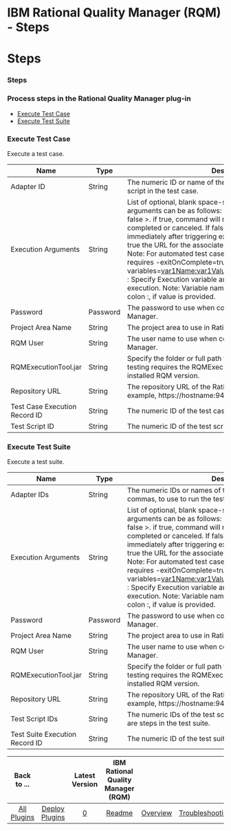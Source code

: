 
IBM Rational Quality Manager (RQM) - Steps
==========================================

# Steps



### Steps




 



### Process steps in the Rational Quality Manager plug-in


* [Execute Test Case](#execute_test_case)
* [Execute Test Suite](#execute_test_suite)




### Execute Test Case


Execute a test case.




| Name | Type | Description | Required |
| --- | --- | --- | --- |
| Adapter ID | String | The numeric ID or name of the adapter to use to run the test script in the test case. | No |
| Execution Arguments | String | List of optional, blank space-separated arguments. The arguments can be as follows: 1. -exitOnComplete=< true or false >. if true, command will not exit until execution is completed or canceled. If false (default), command will exit immediately after triggering execution. 2. -printResultUrl=<true or false> : If true the URL for the associated execution result will be logged. Note: For automated test case execution, this option also requires -exitOnComplete=true to be specified. 3. -variables=<var1Name:var1Value,var2Name:,va3Name:var3Value> : Specify Execution variable and optional values to be passed to execution. Note: Variable name and value are separated by colon :, if value is provided. | No |
| Password | Password | The password to use when connecting to Rational Quality Manager. | Yes |
| Project Area Name | String | The project area to use in Rational Quality Manager. | Yes |
| RQM User | String | The user name to use when connecting to Rational Quality Manager. | Yes |
| RQMExecutionTool.jar | String | Specify the folder or full path to the RQMExecutionTool.jar. RQM testing requires the RQMExecutionTool.jar that matches the installed RQM version. | Yes |
| Repository URL | String | The repository URL of the Rational Quality Manager server. For example, https://hostname:9443/qm. | Yes |
| Test Case Execution Record ID | String | The numeric ID of the test case execution record to run. | Yes |
| Test Script ID | String | The numeric ID of the test script to run in the test case. | No |


### Execute Test Suite


Execute a test suite.




| Name | Type | Description | Required |
| --- | --- | --- | --- |
| Adapter IDs | String | The numeric IDs or names of the adapters, separated by commas, to use to run the test scripts in the test suite. | No |
| Execution Arguments | String | List of optional, blank space-separated arguments. The arguments can be as follows: 1. -exitOnComplete=< true or false >. if true, command will not exit until execution is completed or canceled. If false (default), command will exit immediately after triggering execution. 2. -printResultUrl=<true or false> : If true the URL for the associated execution result will be logged. Note: For automated test case execution, this option also requires -exitOnComplete=true to be specified. 3. -variables=<var1Name:var1Value,var2Name:,va3Name:var3Value> : Specify Execution variable and optional values to be passed to execution. Note: Variable name and value are separated by colon :, if value is provided. | No |
| Password | Password | The password to use when connecting to Rational Quality Manager. | Yes |
| Project Area Name | String | The project area to use in Rational Quality Manager. | Yes |
| RQM User | String | The user name to use when connecting to Rational Quality Manager. | Yes |
| RQMExecutionTool.jar | String | Specify the folder or full path to the RQMExecutionTool.jar. RQM testing requires the RQMExecutionTool.jar that matches the installed RQM version. | Yes |
| Repository URL | String | The repository URL of the Rational Quality Manager server. For example, https://hostname:9443/qm. | Yes |
| Test Script IDs | String | The numeric IDs of the test scripts, separated by commas, that are steps in the test suite. | No |
| Test Suite Execution Record ID | String | The numeric ID of the test suite execution record to run. | Yes |





|Back to ...||Latest Version|IBM Rational Quality Manager (RQM) ||||
| :---: | :---: | :---: | :---: | :---: | :---: | :---: |
|[All Plugins](../../index.md)|[Deploy Plugins](../README.md)|[0]()|[Readme](README.md)|[Overview](overview.md)|[Troubleshooting](troubleshooting.md)|[Usage](usage.md)|
